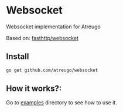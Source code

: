 # Websocket

Websocket implementation for Atreugo

Based on: [fasthttp/websocket](https://github.com/fasthttp/websocket)

## Install

```bash
go get github.com/atreugo/websocket
```

## How it works?:

Go to [examples](https://github.com/atreugo/websocket/tree/master/examples) directory to see how to use it.
